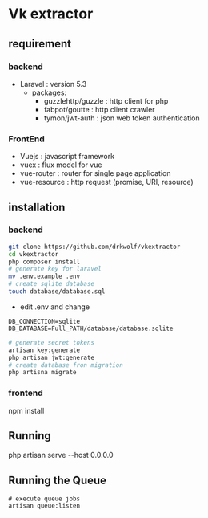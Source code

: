 # Vk extractor 
## requirement 
### backend
- Laravel : version 5.3
    - packages:
        - guzzlehttp/guzzle : http client for php
        - fabpot/goutte : http client crawler
        - tymon/jwt-auth : json web token authentication

### FrontEnd
- Vuejs : javascript framework
- vuex : flux model for vue
- vue-router : router for single page application
- vue-resource : http request (promise, URI, resource)

## installation
### backend 
``` bash
git clone https://github.com/drkwolf/vkextractor
cd vkextractor
php composer install
# generate key for laravel
mv .env.example .env
# create sqlite database
touch database/database.sql
```
* edit .env and change
```env
DB_CONNECTION=sqlite
DB_DATABASE=Full_PATH/database/database.sqlite
```
``` bash
# generate secret tokens
artisan key:generate
php artisan jwt:generate
# create database fron migration
php artisna migrate
```

### frontend
npm install 


## Running
php artisan serve --host 0.0.0.0

## Running the Queue 
```
# execute queue jobs
artisan queue:listen
```
